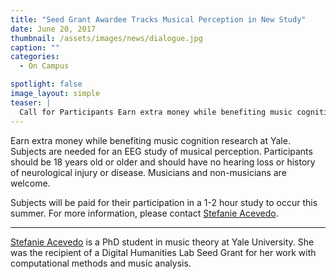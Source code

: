 ```yaml
---
title: "Seed Grant Awardee Tracks Musical Perception in New Study"
date: June 20, 2017
thumbnail: /assets/images/news/dialogue.jpg
caption: ""
categories: 
  - On Campus

spotlight: false 
image_layout: simple
teaser: |
  Call for Participants Earn extra money while benefiting music cognition research at Yale. Subjects are needed for an EEG study of musical perception. Participants should be 18 years old or older and...
---
```

   
Earn extra money while benefiting music cognition research at Yale. Subjects are needed for an EEG study of musical perception. Participants should be 18 years old or older and should have no hearing loss or history of neurological injury or disease. Musicians and non-musicians are welcome.
    
Subjects will be paid for their participation in a 1-2 hour study to occur this summer. For more information, please contact [Stefanie Acevedo](mailto:stefanie.acevedo@yale.edu).
    
---

[Stefanie Acevedo](http://yalemusic.yale.edu/people/stefanie-acevedo) is a PhD student in music theory at Yale University. She was the recipient of a Digital Humanities Lab Seed Grant for her work with computational methods and music analysis.